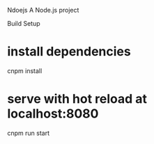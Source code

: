 Ndoejs
A Node.js project

Build Setup
# install dependencies
cnpm install

# serve with hot reload at localhost:8080
cnpm run start

